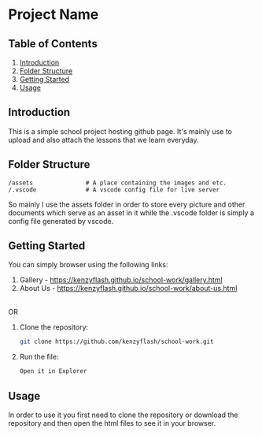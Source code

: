 # Project Name

## Table of Contents
1. [Introduction](#introduction)
2. [Folder Structure](#folder-structure)
3. [Getting Started](#getting-started)
4. [Usage](#usage)


## Introduction
This is a simple school project hosting github page. It's mainly use to upload and also attach the lessons that we learn everyday.

## Folder Structure
```
/assets               # A place containing the images and etc.
/.vscode              # A vscode config file for live server
```
So mainly I use the assets folder in order to store every picture and other documents which serve as an asset in it while the .vscode folder is simply a config file generated by vscode.

## Getting Started
You can simply browser using the following links:
1. Gallery - https://kenzyflash.github.io/school-work/gallery.html
2. About Us - https://kenzyflash.github.io/school-work/about-us.html

<br>
OR


1. Clone the repository:
     ```bash
     git clone https://github.com/kenzyflash/school-work.git
     ```
2. Run the file:
     ```bash
     Open it in Explorer
     ```

## Usage
In order to use it you first need to clone the repository or download the repository and then open the html files to see it in your browser.
